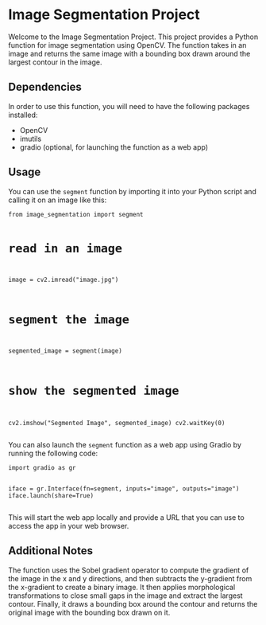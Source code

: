 <h1>Image Segmentation Project</h1>
<p>Welcome to the Image Segmentation Project. This project provides a Python function for image segmentation using OpenCV. The function takes in an image and returns the same image with a bounding box drawn around the largest contour in the image.</p>
<h2>Dependencies</h2>
<p>In order to use this function, you will need to have the following packages installed:</p>
<ul>
  <li>OpenCV</li>
  <li>imutils</li>
  <li>gradio (optional, for launching the function as a web app)</li>
</ul>
<h2>Usage</h2>
<p>You can use the <code>segment</code> function by importing it into your Python script and calling it on an image like this:</p>
<pre><code>from image_segmentation import segment

# read in an image
image = cv2.imread("image.jpg")

# segment the image
segmented_image = segment(image)

# show the segmented image
cv2.imshow("Segmented Image", segmented_image)
cv2.waitKey(0)
</code></pre>
<p>You can also launch the <code>segment</code> function as a web app using Gradio by running the following code:</p>
<pre><code>import gradio as gr

iface = gr.Interface(fn=segment, inputs="image", outputs="image")
iface.launch(share=True)
</code></pre>
<p>This will start the web app locally and provide a URL that you can use to access the app in your web browser.</p>
<h2>Additional Notes</h2>
<p>The function uses the Sobel gradient operator to compute the gradient of the image in the x and y directions, and then subtracts the y-gradient from the x-gradient to create a binary image. It then applies morphological transformations to close small gaps in the image and extract the largest contour. Finally, it draws a bounding box around the contour and returns the original image with the bounding box drawn on it.</p>
